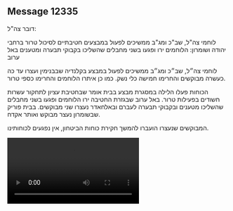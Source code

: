 ## Message 12335

דובר צה"ל:

לוחמי צה"ל, שב"כ ומג"ב ממשיכים לפעול במבצעים חטיבתיים לסיכול טרור ברחבי יהודה ושומרון: הלוחמים ירו ופגעו בשני מחבלים שהשליכו בקבוקי תבערה ומטענים באל ערוב

לוחמי צה״ל, שב״כ ומג״ב ממשיכים לפעול במבצע בקלנדיה שבבנימין ועצרו עד כה כעשרה מבוקשים והחרימו חמישה כלי נשק. כמו כן איתרו הלוחמים והחרימו כספי טרור.

הכוחות פעלו הלילה במסגרת מבצע בבית אומר שבחטיבת עציון לתחקור עשרות חשודים בפעילות טרור. באל ערוב שבגזרת החטיבה ירו הלוחמים ופגעו בשני מחבלים שהשליכו מטענים ובקבוקי תבערה לעברם ובאלחאדר נעצרו שני מבוקשים.
בבית פוריק שבשומרון נעצר מבוקש ואותר אקדח.

המבוקשים שנעצרו הועברו להמשך חקירת כוחות הביטחון, אין נפגעים לכוחותינו.

![Video](https://data.iron-swords.co.il/2024/October/08/12335/12335_media.mp4)
